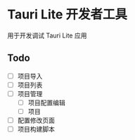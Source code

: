# Tauri Lite 开发者工具
用于开发调试 Tauri Lite 应用

## Todo
- [ ] 项目导入
-	[ ] 项目列表
- [ ] 项目管理
	- [ ] 项目配置编辑
	- [ ] 项目
- [ ] 配置修改页面
- [ ] 项目构建脚本